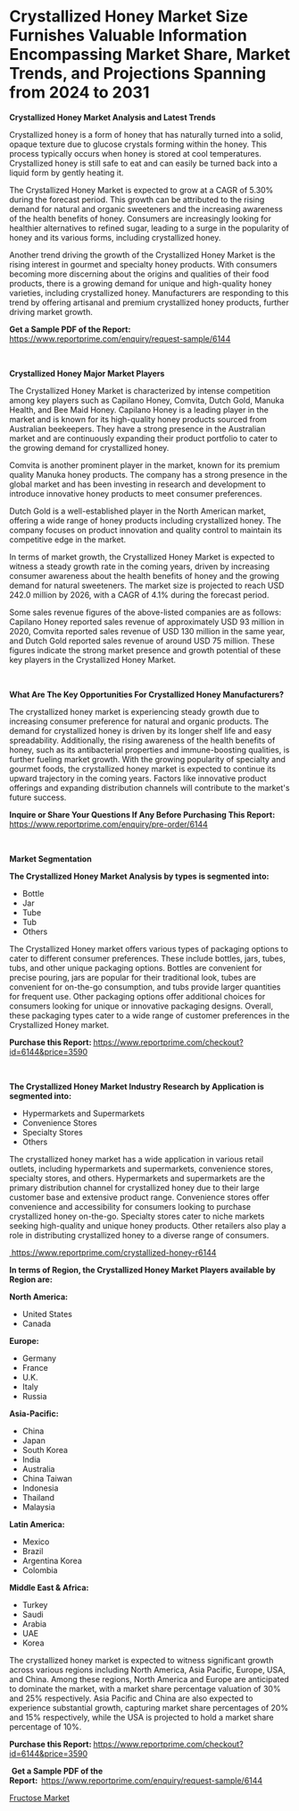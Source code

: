 <p><h1>Crystallized Honey Market Size Furnishes Valuable Information Encompassing Market Share, Market Trends, and Projections Spanning from 2024 to 2031</h1></p><p><strong>Crystallized Honey Market Analysis and Latest Trends</strong></p>
<p><p>Crystallized honey is a form of honey that has naturally turned into a solid, opaque texture due to glucose crystals forming within the honey. This process typically occurs when honey is stored at cool temperatures. Crystallized honey is still safe to eat and can easily be turned back into a liquid form by gently heating it.</p><p>The Crystallized Honey Market is expected to grow at a CAGR of 5.30% during the forecast period. This growth can be attributed to the rising demand for natural and organic sweeteners and the increasing awareness of the health benefits of honey. Consumers are increasingly looking for healthier alternatives to refined sugar, leading to a surge in the popularity of honey and its various forms, including crystallized honey.</p><p>Another trend driving the growth of the Crystallized Honey Market is the rising interest in gourmet and specialty honey products. With consumers becoming more discerning about the origins and qualities of their food products, there is a growing demand for unique and high-quality honey varieties, including crystallized honey. Manufacturers are responding to this trend by offering artisanal and premium crystallized honey products, further driving market growth.</p></p>
<p><strong>Get a Sample PDF of the Report:&nbsp;</strong> <a href="https://www.reportprime.com/enquiry/request-sample/6144">https://www.reportprime.com/enquiry/request-sample/6144</a></p>
<p>&nbsp;</p>
<p><strong>Crystallized Honey Major Market Players</strong></p>
<p><p>The Crystallized Honey Market is characterized by intense competition among key players such as Capilano Honey, Comvita, Dutch Gold, Manuka Health, and Bee Maid Honey. Capilano Honey is a leading player in the market and is known for its high-quality honey products sourced from Australian beekeepers. They have a strong presence in the Australian market and are continuously expanding their product portfolio to cater to the growing demand for crystallized honey.</p><p>Comvita is another prominent player in the market, known for its premium quality Manuka honey products. The company has a strong presence in the global market and has been investing in research and development to introduce innovative honey products to meet consumer preferences.</p><p>Dutch Gold is a well-established player in the North American market, offering a wide range of honey products including crystallized honey. The company focuses on product innovation and quality control to maintain its competitive edge in the market.</p><p>In terms of market growth, the Crystallized Honey Market is expected to witness a steady growth rate in the coming years, driven by increasing consumer awareness about the health benefits of honey and the growing demand for natural sweeteners. The market size is projected to reach USD 242.0 million by 2026, with a CAGR of 4.1% during the forecast period.</p><p>Some sales revenue figures of the above-listed companies are as follows: Capilano Honey reported sales revenue of approximately USD 93 million in 2020, Comvita reported sales revenue of USD 130 million in the same year, and Dutch Gold reported sales revenue of around USD 75 million. These figures indicate the strong market presence and growth potential of these key players in the Crystallized Honey Market.</p></p>
<p>&nbsp;</p>
<p><strong>What Are The Key Opportunities For Crystallized Honey Manufacturers?</strong></p>
<p><p>The crystallized honey market is experiencing steady growth due to increasing consumer preference for natural and organic products. The demand for crystallized honey is driven by its longer shelf life and easy spreadability. Additionally, the rising awareness of the health benefits of honey, such as its antibacterial properties and immune-boosting qualities, is further fueling market growth. With the growing popularity of specialty and gourmet foods, the crystallized honey market is expected to continue its upward trajectory in the coming years. Factors like innovative product offerings and expanding distribution channels will contribute to the market's future success.</p></p>
<p><strong>Inquire or Share Your Questions If Any Before Purchasing This Report:</strong> <a href="https://www.reportprime.com/enquiry/pre-order/6144">https://www.reportprime.com/enquiry/pre-order/6144</a></p>
<p>&nbsp;</p>
<p><strong>Market Segmentation</strong></p>
<p><strong>The Crystallized Honey Market Analysis by types is segmented into:</strong></p>
<p><ul><li>Bottle</li><li>Jar</li><li>Tube</li><li>Tub</li><li>Others</li></ul></p>
<p><p>The Crystallized Honey market offers various types of packaging options to cater to different consumer preferences. These include bottles, jars, tubes, tubs, and other unique packaging options. Bottles are convenient for precise pouring, jars are popular for their traditional look, tubes are convenient for on-the-go consumption, and tubs provide larger quantities for frequent use. Other packaging options offer additional choices for consumers looking for unique or innovative packaging designs. Overall, these packaging types cater to a wide range of customer preferences in the Crystallized Honey market.</p></p>
<p><strong>Purchase this Report:&nbsp;</strong><a href="https://www.reportprime.com/checkout?id=6144&price=3590">https://www.reportprime.com/checkout?id=6144&price=3590</a></p>
<p>&nbsp;</p>
<p><strong>The Crystallized Honey Market Industry Research by Application is segmented into:</strong></p>
<p><ul><li>Hypermarkets and Supermarkets</li><li>Convenience Stores</li><li>Specialty Stores</li><li>Others</li></ul></p>
<p><p>The crystallized honey market has a wide application in various retail outlets, including hypermarkets and supermarkets, convenience stores, specialty stores, and others. Hypermarkets and supermarkets are the primary distribution channel for crystallized honey due to their large customer base and extensive product range. Convenience stores offer convenience and accessibility for consumers looking to purchase crystallized honey on-the-go. Specialty stores cater to niche markets seeking high-quality and unique honey products. Other retailers also play a role in distributing crystallized honey to a diverse range of consumers.</p></p>
<p><a href="https://www.reportprime.com/crystallized-honey-r6144">&nbsp;https://www.reportprime.com/crystallized-honey-r6144</a></p>
<p><strong>In terms of Region, the Crystallized Honey Market Players available by Region are:</strong></p>
<p>
    <p> <strong> North America: </strong>
        <ul>
            <li>United States</li>
            <li>Canada</li>
        </ul>
        </p> 
    <p> <strong> Europe: </strong>
        <ul>
            <li>Germany</li>
            <li>France</li>
            <li>U.K.</li>
            <li>Italy</li>
            <li>Russia</li>
        </ul>
        </p> 
    <p> <strong> Asia-Pacific: </strong>
        <ul>
            <li>China</li>
            <li>Japan</li>
            <li>South Korea</li>
            <li>India</li>
            <li>Australia</li>
            <li>China Taiwan</li>
            <li>Indonesia</li>
            <li>Thailand</li>
            <li>Malaysia</li>
        </ul>
        </p> 
    <p> <strong> Latin America: </strong>
        <ul>
            <li>Mexico</li>
            <li>Brazil</li>
            <li>Argentina Korea</li>
            <li>Colombia</li>
        </ul>
        </p> 
    <p> <strong> Middle East & Africa: </strong>
        <ul>
            <li>Turkey</li>
            <li>Saudi</li>
            <li>Arabia</li>
            <li>UAE</li>
            <li>Korea</li>
        </ul>
    </p>
    </p>
<p><p>The crystallized honey market is expected to witness significant growth across various regions including North America, Asia Pacific, Europe, USA, and China. Among these regions, North America and Europe are anticipated to dominate the market, with a market share percentage valuation of 30% and 25% respectively. Asia Pacific and China are also expected to experience substantial growth, capturing market share percentages of 20% and 15% respectively, while the USA is projected to hold a market share percentage of 10%.</p></p>
<p><strong>Purchase this Report: </strong><a href="https://www.reportprime.com/checkout?id=6144&price=3590">https://www.reportprime.com/checkout?id=6144&price=3590</a></p>
<p>&nbsp;<strong>Get a Sample PDF of the Report:&nbsp;&nbsp;</strong><a href="https://www.reportprime.com/enquiry/request-sample/6144">https://www.reportprime.com/enquiry/request-sample/6144</a></p>
<p><strong></strong></p>
<p><p><a href="https://github.com/dimitrishawkinswaynenp91rgz/Market-Research-Report-List-2/blob/main/fructose-market.md">Fructose Market</a></p></p>